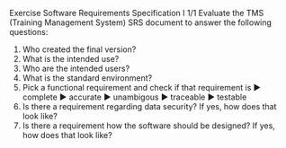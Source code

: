 Exercise Software Requirements Specification I 1/1
Evaluate the TMS (Training Management System) SRS document
to answer the following questions:
1. Who created the final version?
2. What is the intended use?
3. Who are the intended users?
4. What is the standard environment?
5. Pick a functional requirement and check if that requirement is
▶ complete
▶ accurate
▶ unambigous
▶ traceable
▶ testable
6. Is there a requirement regarding data security? If yes, how
does that look like?
7. Is there a requirement how the software should be designed?
If yes, how does that look like?
